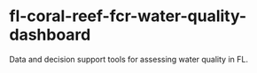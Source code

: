 # fl-coral-reef-fcr-water-quality-dashboard
Data and decision support tools for assessing water quality in FL.
